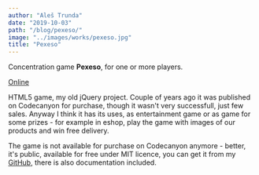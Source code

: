 ```yaml
---
author: "Aleš Trunda"
date: "2019-10-03"
path: "/blog/pexeso/"
image: "../images/works/pexeso.jpg"
title: "Pexeso"
---
```


Concentration game **Pexeso**, for one or more players.

[Online](http://pexeso.alestrunda.cz/)

HTML5 game, my old jQuery project. Couple of years ago it was published on Codecanyon for purchase, though it wasn't very successfull, just few sales. Anyway I think it has its uses, as entertainment game or as game for some prizes - for example in eshop, play the game with images of our products and win free delivery.

The game is not available for purchase on Codecanyon anymore - better, it's public, available for free under MIT licence, you can get it from my [GitHub](https://github.com/alestrunda/pexeso), there is also documentation included.
